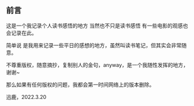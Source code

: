 ## 前言
这是一个我记录个人读书感悟的地方 
当然也不只是读书感悟 有一些电影的观感也会记录在此。

简单说 是我用来记录一些平日的感想的地方，虽然叫读书笔记，但其实会非常随意。

不尊重版权，随意摘抄，复制别人的金句，anyway，是一个我随性发挥的地方，谢谢~

那么如果有任何版权的问题，我都会第一时间网络上的版本删除。

迅鹿，2022.3.20
																								